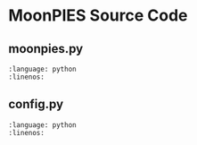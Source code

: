 # MoonPIES Source Code

## moonpies.py

```{literalinclude} ../moonpies/moonpies.py
:language: python
:linenos:
```

## config.py

```{literalinclude} ../moonpies/config.py
:language: python
:linenos:
```

<!-- TODO: These are giving too long error, fix -->
